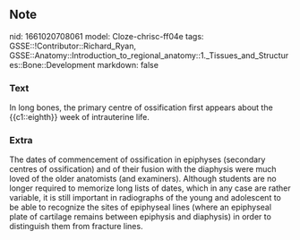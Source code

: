 ## Note
nid: 1661020708061
model: Cloze-chrisc-ff04e
tags: GSSE::!Contributor::Richard_Ryan, GSSE::Anatomy::Introduction_to_regional_anatomy::1._Tissues_and_Structures::Bone::Development
markdown: false

### Text
<div class='toggle'>
  In long bones, the primary centre of ossification first appears
  about the {{c1::eighth}} week of intrauterine life.
</div>

### Extra
<p id="ef3847b4-8531-4371-b9bf-7faeb6b94942" class="">The dates of
commencement of ossification in epiphyses (secondary centres of
ossification) and of their fusion with the diaphysis were much
loved of the older anatomists (and examiners). Although students
are no longer required to memorize long lists of dates, which in
any case are rather variable, it is still important in radiographs
of the young and adolescent to be able to recognize the sites of
epiphyseal lines (where an epiphyseal plate of cartilage remains
between epiphysis and diaphysis) in order to distinguish them from
fracture lines.

